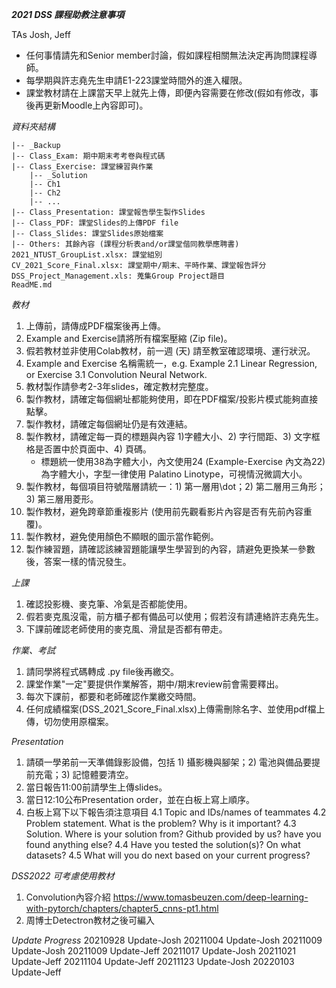 ***2021 DSS 課程助教注意事項***

TAs Josh, Jeff

- 任何事情請先和Senior member討論，假如課程相關無法決定再詢問課程導師。
- 每學期與許志堯先生申請E1-223課堂時間外的進入權限。
- 課堂教材請在上課當天早上就先上傳，即便內容需要在修改(假如有修改，事後再更新Moodle上內容即可)。 

*資料夾結構*
	
	|-- _Backup
	|-- Class_Exam: 期中期末考考卷與程式碼
	|-- Class_Exercise: 課堂練習與作業
		|-- _Solution
		|-- Ch1
		|-- Ch2
		|-- ...
	|-- Class_Presentation: 課堂報告學生製作Slides
	|-- Class_PDF: 課堂Slides的上傳PDF file
	|-- Class_Slides: 課堂Slides原始檔案
	|-- Others: 其餘內容 (課程分析表and/or課堂偕同教學應聘書)
	2021_NTUST_GroupList.xlsx: 課堂組別
	CV_2021_Score_Final.xlsx: 課堂期中/期末、平時作業、課堂報告評分
	DSS_Project_Management.xls: 蒐集Group Project題目
	ReadME.md


*教材*
1. 上傳前，請傳成PDF檔案後再上傳。
2. Example and Exercise請將所有檔案壓縮 (Zip file)。
3. 假若教材並非使用Colab教材，前一週 (天) 請至教室確認環境、運行狀況。
4. Example and Exercise 名稱需統一，e.g. Example 2.1 Linear Regression, or Exercise 3.1 Convolution Neural Network.
5. 教材製作請參考2-3年slides，確定教材完整度。
6. 製作教材，請確定每個網址都能夠使用，即在PDF檔案/投影片模式能夠直接點擊。
7. 製作教材，請確定每個網址仍是有效連結。
8. 製作教材，請確定每一頁的標題與內容 1)字體大小、2) 字行間距、3) 文字框格是否置中於頁面中、4) 頁碼。
	- 標題統一使用38為字體大小，內文使用24 (Example-Exercise 內文為22)為字體大小，字型一律使用 Palatino Linotype，可視情況微調大小。
9. 製作教材，每個項目符號階層請統一：1) 第一層用\dot；2) 第二層用三角形；3) 第三層用菱形。
10. 製作教材，避免跨章節重複影片 (使用前先觀看影片內容是否有先前內容重覆)。
11. 製作教材，避免使用顏色不顯眼的圖示當作範例。
12. 製作練習題，請確認該練習題能讓學生學習到的內容，請避免更換某一參數後，答案一樣的情況發生。

*上課*
1. 確認投影機、麥克筆、冷氣是否都能使用。
2. 假若麥克風沒電，前方櫃子都有備品可以使用；假若沒有請連絡許志堯先生。
3. 下課前確認老師使用的麥克風、滑鼠是否都有帶走。

*作業、考試*
1. 請同學將程式碼轉成 .py file後再繳交。
2. 課堂作業"一定"要提供作業解答，期中/期末review前會需要釋出。
3. 每次下課前，都要和老師確認作業繳交時間。
4. 任何成績檔案(DSS_2021_Score_Final.xlsx)上傳需刪除名字、並使用pdf檔上傳，切勿使用原檔案。

*Presentation*
1. 請碩一學弟前一天準備錄影設備，包括 1) 攝影機與腳架；2) 電池與備品要提前充電；3) 記憶體要清空。
2. 當日報告11:00前請學生上傳slides。
3. 當日12:10公布Presentation order，並在白板上寫上順序。
4. 白板上寫下以下報告須注意項目
	4.1 Topic and IDs/names of teammates
	4.2 Problem statement. What is the problem? Why is it important?
	4.3 Solution. Where is your solution from? Github provided by us? have you found anything else? 
	4.4 Have you tested the solution(s)? On what datasets?
	4.5 What will you do next based on your current progress?
	


*DSS2022 可考慮使用教材*
1. Convolution內容介紹 https://www.tomasbeuzen.com/deep-learning-with-pytorch/chapters/chapter5_cnns-pt1.html
2. 周博士Detectron教材之後可編入



*Update Progress*
20210928 Update-Josh
20211004 Update-Josh
20211009 Update-Josh
20211009 Update-Jeff
20211017 Update-Josh
20211021 Update-Jeff
20211104 Update-Jeff
20211123 Update-Josh
20220103 Update-Jeff
